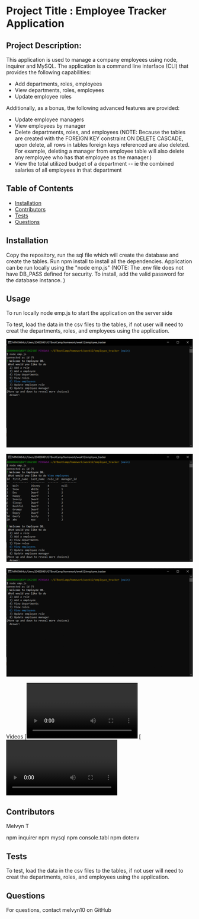 
# Project Title : Employee Tracker Application

## Project Description:
This application is used to manage a company employees using node, inquirer and MySQL. The application is a command line interface (CLI) that provides the following capabilities:
* Add departments, roles, employees
* View departments, roles, employees
* Update employee roles

Additionally, as a bonus, the following advanced features are provided:
* Update employee managers
* View employees by manager
* Delete departments, roles, and employees
  (NOTE:  Because the tables are created with the FOREIGN KEY constraint ON DELETE CASCADE, upon delete, all rows in tables foreign keys referenced are also deleted.  For example, deleting a manager from employee table will also delete any remployee who has that employee as the manager.)
* View the total utilized budget of a department -- ie the combined salaries of all employees in that department



## Table of Contents
* [Installation](#installation)
* [Contributors](#contributors)
* [Tests](#tests)
* [Questions](#questions)

## Installation
Copy the repository, run the sql file which will create the database and create the tables. Run npm install to install all the dependencies. Application can be run locally using the "node emp.js" 
(NOTE: The .env file does not have DB_PASS defined for security. To install, add the valid password for the database instance. )

## Usage

To run locally
node emp.js to start the application on the server side

To test, load the data in the csv files to the tables, if not user will need to creat the departments, roles, and employees using the application.



![Alt Text](https://github.com/melvyn10/employee_tracker/blob/main/images/image1.png)

![Alt Text](https://github.com/melvyn10/employee_tracker/blob/main/images/image2.png)

![Alt Text](https://github.com/melvyn10/employee_tracker/blob/main/images/employeeTracker.gif)

Videos
[![Watch the video](https://github.com/melvyn10/employee_tracker/blob/main/images/EmployeeTracker20201213-part1.webm)
[![Watch the video](https://github.com/melvyn10/employee_tracker/blob/main/images/EmployeeTracker20201213-part2.webm)

## Contributors
Melvyn T

npm inquirer
npm mysql
npm console.tabl
npm dotenv

## Tests
To test, load the data in the csv files to the tables, if not user will need to creat the departments, roles, and employees using the application.

## Questions
For questions, contact melvyn10 on GitHub 
 


